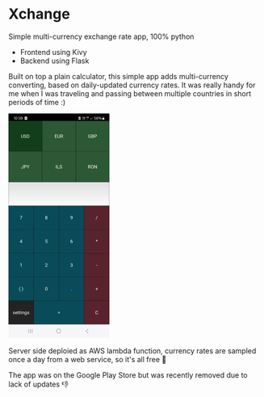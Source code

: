 # Xchange
Simple multi-currency exchange rate app, 100% python

* Frontend using Kivy
* Backend using Flask

Built on top a plain calculator, this simple app adds multi-currency converting, based on daily-updated currency rates.
It was really handy for me when I was traveling and passing between multiple countries in short periods of time :)

![Screenshot](Resources/AppScreenshotSmall.jpg)

Server side deploied as AWS lambda function, currency rates are sampled once a day from a web service, so it's all free 🌈

The app was on the Google Play Store but was recently removed due to lack of updates :-1:


